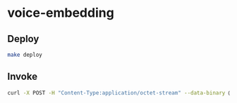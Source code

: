 # voice-embedding

## Deploy

```bash
make deploy
```

## Invoke

```bash
curl -X POST -H "Content-Type:application/octet-stream" --data-binary @tests/sample.wav https://xxxxxxxx.lambda-url.<aws-region>.on.aws/
```

